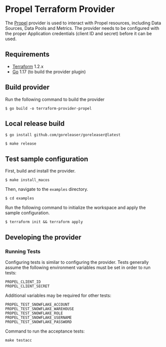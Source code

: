 # Propel Terraform Provider

The [Propel](https://propeldata.com) provider is used to interact with Propel resources, including Data Sources, Data Pools and Metrics. The provider needs to be configured with the proper Application credentials (client ID and secret) before it can be used.

## Requirements
- [Terraform](https://www.terraform.io/downloads.html) 1.2.x
- [Go](https://golang.org/doc/install) 1.17 (to build the provider plugin)

## Build provider

Run the following command to build the provider

```shell
$ go build -o terraform-provider-propel
```

## Local release build

```shell
$ go install github.com/goreleaser/goreleaser@latest
```

```shell
$ make release
```

## Test sample configuration

First, build and install the provider.

```shell
$ make install_macos
```

Then, navigate to the `examples` directory. 

```shell
$ cd examples
```

Run the following command to initialize the workspace and apply the sample configuration.

```shell
$ terraform init && terraform apply
```

## Developing the provider

### Running Tests

Configuring tests is similar to configuring the provider. Tests generally assume the following environment variables must be set in order to run tests:
```
PROPEL_CLIENT_ID
PROPEL_CLIENT_SECRET
```

Additional variables may be required for other tests:
```
PROPEL_TEST_SNOWFLAKE_ACCOUNT
PROPEL_TEST_SNOWFLAKE_WAREHOUSE
PROPEL_TEST_SNOWFLAKE_ROLE
PROPEL_TEST_SNOWFLAKE_USERNAME
PROPEL_TEST_SNOWFLAKE_PASSWORD
```

Command to run the acceptance tests:
```
make testacc
```
